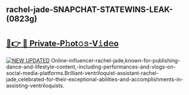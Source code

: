 ## rachel-jade-SNAPCHAT-STATEWINS-LEAK-(0823g)


# <h2><a href="https://mediaupload.pro?-20M">🔗👉 🔴 Private-P𝚑ot𝚘𝚜-V𝚒d𝚎o</a></h2>

[![NEW UPDATED](https://i.imgur.com/0qMVB7G.gif)](https://mediaupload.pro?-20M)
Online-influencer-rachel-jade,known-for-publishing-dance-and-lifestyle-content,-including-performances-and-vlogs-on-social-media-platforms.Brilliant-ventriloquist-assistant-rachel-jade,celebrated-for-their-exceptional-abilities-and-accomplishments-in-assisting-ventriloquists.  